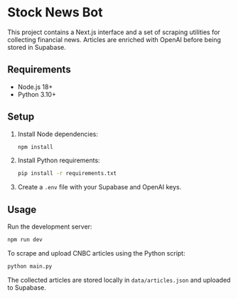 # Stock News Bot

This project contains a Next.js interface and a set of scraping utilities for collecting financial news. Articles are enriched with OpenAI before being stored in Supabase.

## Requirements

- Node.js 18+
- Python 3.10+

## Setup

1. Install Node dependencies:
   ```bash
   npm install
   ```
2. Install Python requirements:
   ```bash
   pip install -r requirements.txt
   ```
3. Create a `.env` file with your Supabase and OpenAI keys.

## Usage

Run the development server:
```bash
npm run dev
```

To scrape and upload CNBC articles using the Python script:
```bash
python main.py
```

The collected articles are stored locally in `data/articles.json` and uploaded to Supabase.
